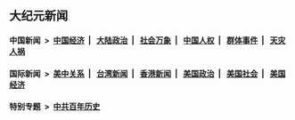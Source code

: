 ## 大纪元新闻

#### 中国新闻 &nbsp;>&nbsp; [中国经济](indexes/ncid283/README.md?08190045) &nbsp;| &nbsp; [大陆政治](indexes/ncid277/README.md?08190045) &nbsp;| &nbsp; [社会万象](indexes/ncid282/README.md?08190045) &nbsp;| &nbsp; [中国人权](indexes/ncid278/README.md?08190045) &nbsp;| &nbsp; [群体事件](indexes/ncid279/README.md?08190045) &nbsp;| &nbsp; [天灾人祸](indexes/ncid280/README.md?08190045)

#### 国际新闻 &nbsp;>&nbsp; [美中关系](indexes/nf1412576/README.md?08190045) &nbsp;| &nbsp; [台湾新闻](indexes/ncid1349361/README.md?08190045) &nbsp;| &nbsp; [香港新闻](indexes/ncid1349362/README.md?08190045) &nbsp;| &nbsp; [美国政治](indexes/ncid1078159/README.md?08190045) &nbsp;| &nbsp; [美国社会](indexes/ncid1078160/README.md?08190045) &nbsp;| &nbsp; [美国经济](indexes/ncid1078158/README.md?08190045)

#### 特别专题 &nbsp;>&nbsp; [中共百年历史](https://github.com/easy2view/epoch-special/blob/master/README.md?08190045)  
